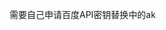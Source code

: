 需要自己申请百度API密钥替换<script type="text/javascript" src="http://api.map.baidu.com/api?v=1.5&ak=您的密钥"></script>中的ak

